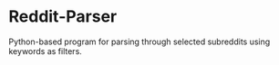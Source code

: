 # Reddit-Parser
Python-based program for parsing through selected subreddits using keywords as filters.
